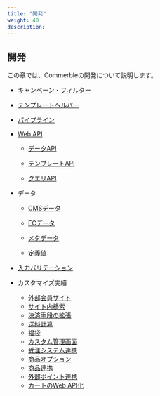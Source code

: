 ```yaml
---
title: "開発"
weight: 40
description: 
---
```

<div class="hero" style="background-image:url('development.jpeg')">
  <h2>
    <span class="hero-span">開発</span>
  </h2>
</div>

この章では、Commerbleの開発について説明します。


- [キャンペーン・フィルター](campaign/)
- [テンプレートヘルパー](template-helper/)
- [パイプライン](pipeline/)
- [Web API](webapi/)

  - [データAPI](webapi/data/) 

  - [テンプレートAPI](webapi/template/) 

  - [クエリAPI](webapi/query/) 

- データ

  - [CMSデータ](data/cms/)

  - [ECデータ](data/ec/)

  - [メタデータ](data/meta/)

  - [定義値](data/enum/)

- [入力バリデーション](validation/)

- カスタマイズ実績
  - [外部会員サイト](achievement/member-site/)
  - [サイト内検索](achievement/insite-search/)
  - [決済手段の拡張](achievement/payment/)
  - [送料計算](achievement/delivery-change/)
  - [福袋](achievement/lucky-bag/)
  - [カスタム管理画面](achievement/custom-admin/)
  - [受注システム連携](achievement/oms/)
  - [商品オプション](achievement/cartin/)
  - [商品連携](achievement/pms/)
  - [外部ポイント連携](achievement/external-point/)
  - [カートのWeb API化](achievement/cartapi/)